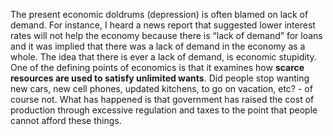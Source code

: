 
The present economic doldrums (depression) is often blamed on lack of demand. For instance, I heard a news report that suggested lower interest rates will not help the economy because there is “lack of demand” for loans and it was implied that there was a lack of demand in the economy as a whole. The idea that there is ever a lack of demand, is economic stupidity. One of the defining points of economics is that it examines how **scarce resources are used to satisfy unlimited wants**. Did people stop wanting new cars, new cell phones, updated kitchens, to go on vacation, etc? - of course not. What has happened is that government has raised the cost of production through excessive regulation and taxes to the point that people cannot afford these things.